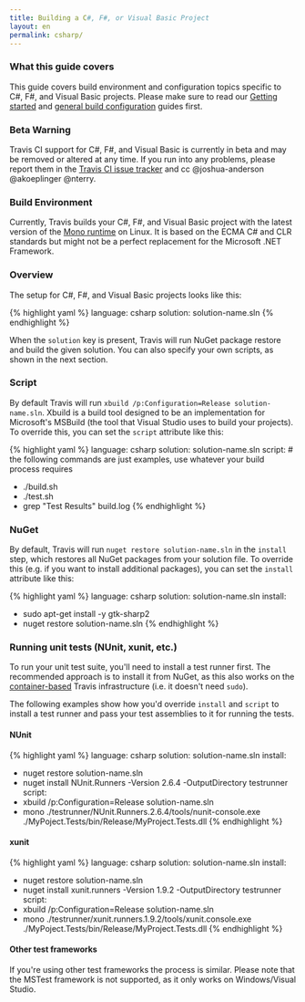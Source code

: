 ```yaml
---
title: Building a C#, F#, or Visual Basic Project
layout: en
permalink: csharp/
---
```


### What this guide covers

This guide covers build environment and configuration topics specific to C#, F#, and Visual Basic
projects. Please make sure to read our [Getting started](/user/getting-started/)
and [general build configuration](/user/build-configuration/) guides first.

### Beta Warning

Travis CI support for C#, F#, and Visual Basic is currently in beta and may be removed or altered at any time.
If you run into any problems, please report them in the [Travis CI issue tracker](https://github.com/travis-ci/travis-ci/issues/new)
and cc @joshua-anderson @akoeplinger @nterry.

### Build Environment

Currently, Travis builds your C#, F#, and Visual Basic project with the latest version of the [Mono runtime](http://www.mono-project.com/) on Linux.
It is based on the ECMA C# and CLR standards but might not be a perfect replacement for the Microsoft .NET Framework.

### Overview

The setup for C#, F#, and Visual Basic projects looks like this:

{% highlight yaml %}
language: csharp
solution: solution-name.sln
{% endhighlight %}

When the `solution` key is present, Travis will run NuGet package restore and build the given solution. You can also specify your own scripts, as shown in the next section.

### Script

By default Travis will run `xbuild /p:Configuration=Release solution-name.sln`. Xbuild is a build tool designed to be an implementation for Microsoft's MSBuild (the tool that Visual Studio uses to build your projects).
To override this, you can set the `script` attribute like this:

{% highlight yaml %}
language: csharp
solution: solution-name.sln
script:    # the following commands are just examples, use whatever your build process requires
  - ./build.sh
  - ./test.sh
  - grep "Test Results" build.log
{% endhighlight %}

### NuGet

By default, Travis will run `nuget restore solution-name.sln` in the `install` step, which restores all NuGet packages from your solution file.
To override this (e.g. if you want to install additional packages), you can set the `install` attribute like this:

{% highlight yaml %}
language: csharp
solution: solution-name.sln
install:
  - sudo apt-get install -y gtk-sharp2
  - nuget restore solution-name.sln
{% endhighlight %}

### Running unit tests (NUnit, xunit, etc.)

To run your unit test suite, you'll need to install a test runner first. The recommended approach is to install it from NuGet, as this also works on the [container-based](http://docs.travis-ci.com/user/workers/container-based-infrastructure/) Travis infrastructure (i.e. it doesn't need `sudo`).

The following examples show how you'd override `install` and `script` to install a test runner and pass your test assemblies to it for running the tests. 

#### NUnit

{% highlight yaml %}
language: csharp
solution: solution-name.sln
install:
  - nuget restore solution-name.sln
  - nuget install NUnit.Runners -Version 2.6.4 -OutputDirectory testrunner
script:
  - xbuild /p:Configuration=Release solution-name.sln
  - mono ./testrunner/NUnit.Runners.2.6.4/tools/nunit-console.exe ./MyPoject.Tests/bin/Release/MyProject.Tests.dll
{% endhighlight %}

#### xunit

{% highlight yaml %}
language: csharp
solution: solution-name.sln
install:
  - nuget restore solution-name.sln
  - nuget install xunit.runners -Version 1.9.2 -OutputDirectory testrunner
script:
  - xbuild /p:Configuration=Release solution-name.sln
  - mono ./testrunner/xunit.runners.1.9.2/tools/xunit.console.exe ./MyPoject.Tests/bin/Release/MyProject.Tests.dll
{% endhighlight %}

#### Other test frameworks

If you're using other test frameworks the process is similar. Please note that the MSTest framework is not supported, as it only works on Windows/Visual Studio.
